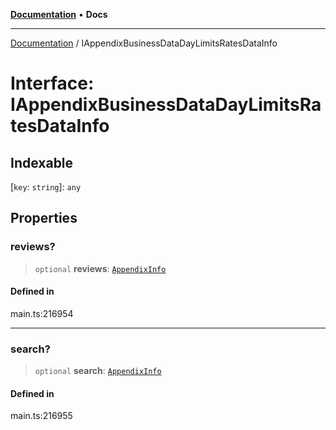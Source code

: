 [**Documentation**](../README.md) • **Docs**

***

[Documentation](../globals.md) / IAppendixBusinessDataDayLimitsRatesDataInfo

# Interface: IAppendixBusinessDataDayLimitsRatesDataInfo

## Indexable

 \[`key`: `string`\]: `any`

## Properties

### reviews?

> `optional` **reviews**: [`AppendixInfo`](../classes/AppendixInfo.md)

#### Defined in

main.ts:216954

***

### search?

> `optional` **search**: [`AppendixInfo`](../classes/AppendixInfo.md)

#### Defined in

main.ts:216955
